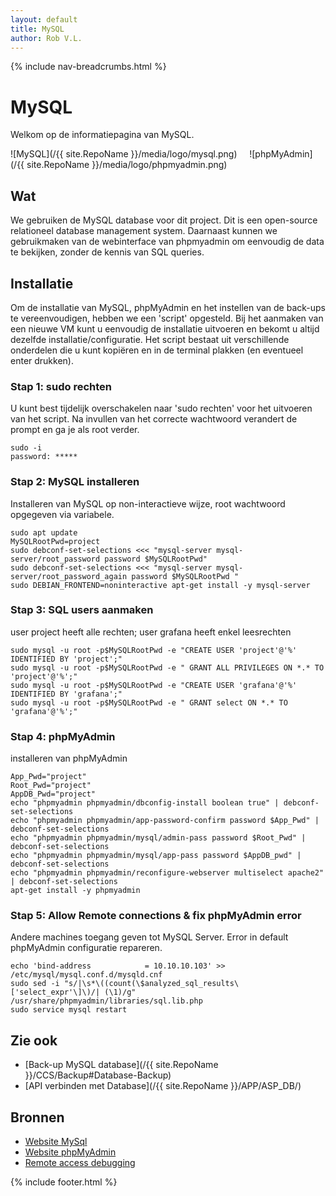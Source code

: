 ```yaml
---
layout: default
title: MySQL
author: Rob V.L.
---
```


{% include nav-breadcrumbs.html %}

# MySQL

Welkom op de informatiepagina van MySQL.


![MySQL](/{{ site.RepoName }}/media/logo/mysql.png) &nbsp;&nbsp;&nbsp;
![phpMyAdmin](/{{ site.RepoName }}/media/logo/phpmyadmin.png)

## Wat
We gebruiken de MySQL database voor dit project. Dit is een open-source relationeel database management system. Daarnaast kunnen we gebruikmaken van de webinterface van phpmyadmin om eenvoudig de data te bekijken, zonder de kennis van SQL queries.

## Installatie
Om de installatie van MySQL, phpMyAdmin en het instellen van de back-ups te vereenvoudigen, hebben we een 'script' opgesteld. Bij het aanmaken van een nieuwe VM kunt u eenvoudig de installatie uitvoeren en bekomt u altijd dezelfde installatie/configuratie. Het script bestaat uit verschillende onderdelen die u kunt kopiëren en in de terminal plakken (en eventueel enter drukken).

### Stap 1: sudo rechten
U kunt best tijdelijk overschakelen naar 'sudo rechten' voor het uitvoeren van het script. Na invullen van het correcte wachtwoord verandert de prompt en ga je als root verder.
```
sudo -i
password: *****
```
### Stap 2: MySQL installeren
Installeren van MySQL op non-interactieve wijze, root wachtwoord opgegeven via variabele.
```
sudo apt update
MySQLRootPwd=project
sudo debconf-set-selections <<< "mysql-server mysql-server/root_password password $MySQLRootPwd"
sudo debconf-set-selections <<< "mysql-server mysql-server/root_password_again password $MySQLRootPwd "
sudo DEBIAN_FRONTEND=noninteractive apt-get install -y mysql-server
```

### Stap 3: SQL users aanmaken
user project heeft alle rechten; user grafana heeft enkel leesrechten
```
sudo mysql -u root -p$MySQLRootPwd -e "CREATE USER 'project'@'%' IDENTIFIED BY 'project';"
sudo mysql -u root -p$MySQLRootPwd -e " GRANT ALL PRIVILEGES ON *.* TO 'project'@'%';"
sudo mysql -u root -p$MySQLRootPwd -e "CREATE USER 'grafana'@'%' IDENTIFIED BY 'grafana';"
sudo mysql -u root -p$MySQLRootPwd -e " GRANT select ON *.* TO 'grafana'@'%';"
```

### Stap 4: phpMyAdmin
installeren van phpMyAdmin 
```
App_Pwd="project"
Root_Pwd="project"
AppDB_Pwd="project"
echo "phpmyadmin phpmyadmin/dbconfig-install boolean true" | debconf-set-selections
echo "phpmyadmin phpmyadmin/app-password-confirm password $App_Pwd" | debconf-set-selections
echo "phpmyadmin phpmyadmin/mysql/admin-pass password $Root_Pwd" | debconf-set-selections
echo "phpmyadmin phpmyadmin/mysql/app-pass password $AppDB_pwd" | debconf-set-selections
echo "phpmyadmin phpmyadmin/reconfigure-webserver multiselect apache2" | debconf-set-selections
apt-get install -y phpmyadmin
```

### Stap 5: Allow Remote connections & fix phpMyAdmin error
Andere machines toegang geven tot MySQL Server.
Error in default phpMyAdmin configuratie repareren.
```
echo 'bind-address            = 10.10.10.103' >> /etc/mysql/mysql.conf.d/mysqld.cnf
sudo sed -i "s/|\s*\((count(\$analyzed_sql_results\['select_expr'\]\)/| (\1)/g" /usr/share/phpmyadmin/libraries/sql.lib.php
sudo service mysql restart
```

## Zie ook
* [Back-up MySQL database](/{{ site.RepoName }}/CCS/Backup#Database-Backup)
* [API verbinden met Database](/{{ site.RepoName }}/APP/ASP_DB/)


## Bronnen
* [Website MySql](https://www.mysql.com/)
* [Website phpMyAdmin](https://www.phpmyadmin.net/)
* [Remote access debugging](https://www.cyberciti.biz/tips/how-do-i-enable-remote-access-to-mysql-database-server.html)


{% include footer.html %}
